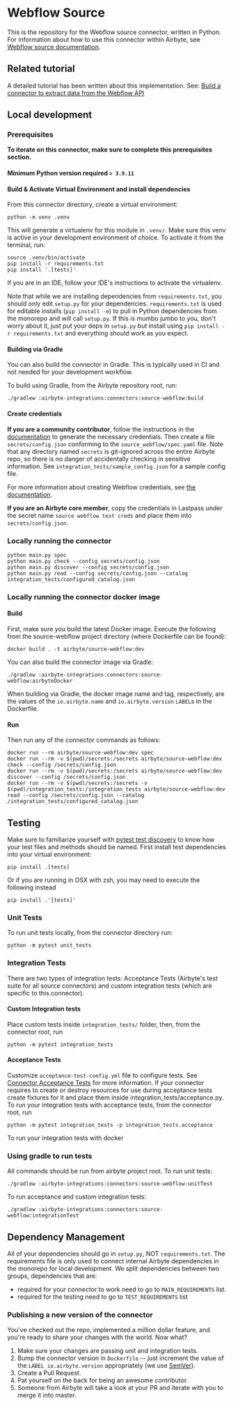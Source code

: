 # Webflow Source

This is the repository for the Webflow source connector, written in Python.
For information about how to use this connector within Airbyte, see [Webflow source documentation](https://docs.airbyte.com/integrations/sources/webflow).

## Related tutorial

A detailed tutorial has been written about this implementation. See: [Build a connector to extract data from the Webflow API](https://airbyte.com/tutorials/extract-data-from-the-webflow-api)

## Local development

### Prerequisites
**To iterate on this connector, make sure to complete this prerequisites section.**

#### Minimum Python version required `= 3.9.11`

#### Build & Activate Virtual Environment and install dependencies
From this connector directory, create a virtual environment:
```
python -m venv .venv
```

This will generate a virtualenv for this module in `.venv/`. Make sure this venv is active in your
development environment of choice. To activate it from the terminal, run:
```
source .venv/bin/activate
pip install -r requirements.txt
pip install '.[tests]'
```
If you are in an IDE, follow your IDE's instructions to activate the virtualenv.

Note that while we are installing dependencies from `requirements.txt`, you should only edit `setup.py` for your dependencies. `requirements.txt` is
used for editable installs (`pip install -e`) to pull in Python dependencies from the monorepo and will call `setup.py`.
If this is mumbo jumbo to you, don't worry about it, just put your deps in `setup.py` but install using `pip install -r requirements.txt` and everything
should work as you expect.

#### Building via Gradle
You can also build the connector in Gradle. This is typically used in CI and not needed for your development workflow.

To build using Gradle, from the Airbyte repository root, run:
```
./gradlew :airbyte-integrations:connectors:source-webflow:build
```

#### Create credentials
**If you are a community contributor**, follow the instructions in the [documentation](https://docs.airbyte.com/integrations/sources/webflow)
to generate the necessary credentials. Then create a file `secrets/config.json` conforming to the `source_webflow/spec.yaml` file.
Note that any directory named `secrets` is git-ignored across the entire Airbyte repo, so there is no danger of accidentally checking in sensitive information.
See `integration_tests/sample_config.json` for a sample config file.

For more information about creating Webflow credentials, see [the documentation](https://docs.airbyte.com/integrations/sources/webflow).

**If you are an Airbyte core member**, copy the credentials in Lastpass under the secret name `source webflow test creds`
and place them into `secrets/config.json`.

### Locally running the connector
```
python main.py spec
python main.py check --config secrets/config.json
python main.py discover --config secrets/config.json
python main.py read --config secrets/config.json --catalog integration_tests/configured_catalog.json
```

### Locally running the connector docker image

#### Build
First, make sure you build the latest Docker image. Execute the following from
the source-webflow project directory (where Dockerfile can be found):
```
docker build . -t airbyte/source-webflow:dev
```

You can also build the connector image via Gradle:
```
./gradlew :airbyte-integrations:connectors:source-webflow:airbyteDocker
```
When building via Gradle, the docker image name and tag, respectively, are the values of the `io.airbyte.name` and `io.airbyte.version` `LABEL`s in
the Dockerfile.

#### Run
Then run any of the connector commands as follows:
```
docker run --rm airbyte/source-webflow:dev spec
docker run --rm -v $(pwd)/secrets:/secrets airbyte/source-webflow:dev check --config /secrets/config.json
docker run --rm -v $(pwd)/secrets:/secrets airbyte/source-webflow:dev discover --config /secrets/config.json
docker run --rm -v $(pwd)/secrets:/secrets -v $(pwd)/integration_tests:/integration_tests airbyte/source-webflow:dev read --config /secrets/config.json --catalog /integration_tests/configured_catalog.json
```
## Testing
Make sure to familiarize yourself with [pytest test discovery](https://docs.pytest.org/en/latest/goodpractices.html#test-discovery) to know how your test files and methods should be named.
First install test dependencies into your virtual environment:
```
pip install .[tests]
```

Or if you are running in OSX with zsh, you may need to execute the following instead
```
pip install .'[tests]'  
```
### Unit Tests
To run unit tests locally, from the connector directory run:
```
python -m pytest unit_tests
```

### Integration Tests
There are two types of integration tests: Acceptance Tests (Airbyte's test suite for all source connectors) and custom integration tests (which are specific to this connector).
#### Custom Integration tests
Place custom tests inside `integration_tests/` folder, then, from the connector root, run
```
python -m pytest integration_tests
```
#### Acceptance Tests
Customize `acceptance-test-config.yml` file to configure tests. See [Connector Acceptance Tests](https://docs.airbyte.com/connector-development/testing-connectors/connector-acceptance-tests-reference) for more information.
If your connector requires to create or destroy resources for use during acceptance tests create fixtures for it and place them inside integration_tests/acceptance.py.
To run your integration tests with acceptance tests, from the connector root, run
```
python -m pytest integration_tests -p integration_tests.acceptance
```
To run your integration tests with docker

### Using gradle to run tests
All commands should be run from airbyte project root.
To run unit tests:
```
./gradlew :airbyte-integrations:connectors:source-webflow:unitTest
```
To run acceptance and custom integration tests:
```
./gradlew :airbyte-integrations:connectors:source-webflow:integrationTest
```

## Dependency Management
All of your dependencies should go in `setup.py`, NOT `requirements.txt`. The requirements file is only used to connect internal Airbyte dependencies in the monorepo for local development.
We split dependencies between two groups, dependencies that are:
* required for your connector to work need to go to `MAIN_REQUIREMENTS` list.
* required for the testing need to go to `TEST_REQUIREMENTS` list

### Publishing a new version of the connector
You've checked out the repo, implemented a million dollar feature, and you're ready to share your changes with the world. Now what?
1. Make sure your changes are passing unit and integration tests.
1. Bump the connector version in `Dockerfile` -- just increment the value of the `LABEL io.airbyte.version` appropriately (we use [SemVer](https://semver.org/)).
1. Create a Pull Request.
1. Pat yourself on the back for being an awesome contributor.
1. Someone from Airbyte will take a look at your PR and iterate with you to merge it into master.

